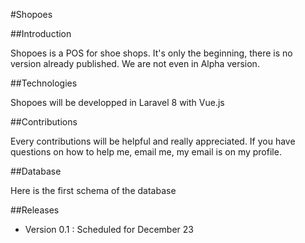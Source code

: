 #Shopoes

##Introduction

Shopoes is a POS for shoe shops. It's only the beginning, there is no version already published. We are not even in Alpha version.

##Technologies

Shopoes will be developped in Laravel 8 with Vue.js

##Contributions

Every contributions will be helpful and really appreciated. If you have questions on how to help me, email me, my email is on my profile.

##Database

Here is the first schema of the database

##Releases

- Version 0.1 : Scheduled for December 23 

